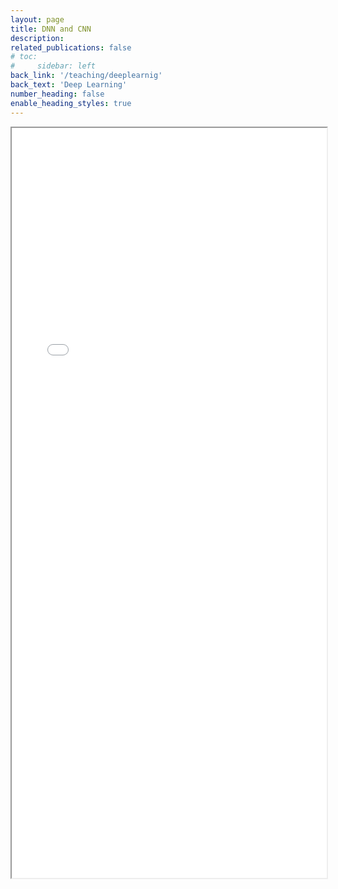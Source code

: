 ```yaml
---
layout: page
title: DNN and CNN
description: 
related_publications: false
# toc:
#     sidebar: left
back_link: '/teaching/deeplearnig'
back_text: 'Deep Learning'
number_heading: false
enable_heading_styles: true
---
```


<iframe src="{{ 'assets/courses/deeplearning/cnn/dnn_cnn.pdf' | relative_url }}" width="100%" height="1200px"></iframe>